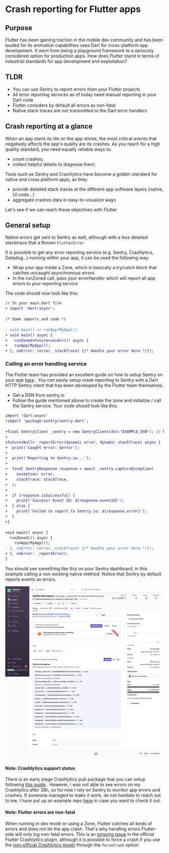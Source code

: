 # Crash reporting for Flutter apps

## Purpose

Flutter has been gaining traction in the mobile dev community and has been lauded for its animation capabilities uses Dart for cross-platform app development. It went from being a playground framework to a seriously considered option for production apps. How does Flutter stand in terms of industrial standards for app development and exploitation?

## TLDR

- You can use Sentry to report errors from your Flutter projects
- All error reporting services as of today need manual reporting in your Dart code
- Flutter considers by default all errors as non-fatal
- Native stack traces are not transmitted to the Dart error handlers

## Crash reporting at a glance

When an app starts its life on the app stores, the most critical events that negatively affects the app's quality are its crashes. As you reach for a high quality standard, you need equally reliable ways to:

- count crashes;
- collect helpful details to diagnose them;

Tools such as Sentry and Crashlytics have become a golden standard for native and cross platform apps, as they:

- provide detailed stack traces at the different app software layers (native, UI code...)
- aggregate crashes data in easy-to-visualize ways

Let's see if we can reach these objectives with Flutter

## General setup

Native errors get sent to Sentry as well, although with a less detailed stacktrace that a thrown `FlutterError`

It is possible to get any error reporting service (e.g. Sentry, Crashlytics, Datadog...) running within your app, it can be used the following way:

- Wrap your app inside a Zone, which is basically a try/catch block that catches uncaught asynchronous errors
- In the runZoned call, pass your errorHandler which will report all app errors to your reporting service

The code should now look like this:

```diff
// In your main.dart file
+ import 'dart:async';

/* Some imports and code */

- void main() => runApp(MyApp())
+ void main() async {
+   runZoned<Future<void>>(() async {
+   runApp(MyApp());
+ }, onError: (error, stackTrace) {/* Handle your error here */});
```

### Calling an error handling service

The Flutter team has provided an excellent guide on how to setup Sentry on your app [here](https://flutter.dev/docs/cookbook/maintenance/error-reporting) . You can easily setup crash reporting to Sentry with a Dart HTTP Sentry client that has been developed by the Flutter team themselves.

- Get a DSN from sentry.io
- Follow the guide mentioned above to create the zone and initialize / call the Sentry service. Your code should look like this:

```diff
import 'dart:async'
+import 'package:sentry/sentry.dart';

+final SentryClient _sentry = new SentryClient(dsn:"EXAMPLE_DSN"); // Replace by your own DSN
+
+Future<Null> _reportError(dynamic error, dynamic stackTrace) async {
+  print('Caught error: $error');
+
+  print('Reporting to Sentry.io...');
+
+  final SentryResponse response = await _sentry.captureException(
+    exception: error,
+    stackTrace: stackTrace,
+  );
+
+  if (response.isSuccessful) {
+    print('Success! Event ID: ${response.eventId}');
+  } else {
+    print('Failed to report to Sentry.io: ${response.error}');
+  }
+}

void main() async {
  runZoned(() async {
    runApp(MyApp());
- }, onError: (error, stackTrace) {/* Handle your error here */});
+ }, onError: _reportError);
}
```

You should see something like this on your Sentry dashboard, in this example calling a non-existing native method. Notice that Sentry by default reports events as errors.

![Sentry](./Sentry.png)

#### Note: Crashlytics support status

There is an early stage Crashlytics pub package that you can setup following [this guide](https://pub.dev/packages/firebase_crashlytics) . However, I was not able to see errors on my Crashlytics after 36h, so for now I rely on Sentry to monitor app errors and crashes. If someone managed to make it work, do not hesitate to reach out to me. I have put up an example repo [here](https://github.com/yassinecc/flutter_monitoring) in case you want to check it out.

#### Note: Flutter errors are non-fatal

When running in dev mode or using a Zone, Flutter catches all kinds of errors and does not let the app crash. That's why handling errors Flutter-side will only log non-fatal errors. This is an [ongoing issue](https://github.com/flutter/flutter/issues/29689) in the official Flutter Crashlytics plugin, although it is possible to force a crash if you use the [non-official Crashlytics plugin](https://pub.dev/packages/flutter_crashlytics) through the `forceCrash` option
